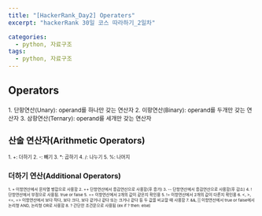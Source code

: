 ```yaml
---
title: "[HackerRank_Day2] Operaters"
excerpt: "hackerRank 30일 코스 따라하기_2일차"

categories:
  - python, 자료구조
tags:
  - python, 자료구조
---
```


## Operators
<small>
1. 단항연산(Unary): operand를 하나만 갖는 연산자
2. 이항연산(Binary): operand를 두개만 갖는 연산자
3. 삼항연산(Ternary): operand를 세개만 갖는 연산자
       

## 산술 연산자(Arithmetic Operators)
<small>
1. +: 더하기   
2. -: 빼기   
3. *: 곱하기   
4. /: 나누기   
5. %: 나머지

## 더하기 연산(Additional Operators)
<small>
1. +  이항연산에서 문자열 병합으로 사용함
2. ++ 단항연산에서 증감연산으로 사용함(후 증가)   
3. -- 단항연산에서 증감연산으로 사용함(후 감소)
4. !  단항연산에서 부정으로 사용됨. true or false   
5. == 이항연산에서 2개의 값이 같은지 확인용
5. != 이항연산에서 2개의 값이 다른지 확인용
6. <, >, <=, => 이항연산에서 보다 작다, 보다 크다, 보다 같거나 같다 또는 크거나 같다 등 두 값을 비교할 때 사용함
7. &&, || 이항연산에서 true or false에서 논리형 AND, 논리형 OR로 사용함
8. ?  간단한 조건문으로 사용됨 (ex if ? then: else)
 


